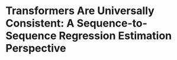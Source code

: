 # Transformers Are Universally Consistent: A Sequence-to-Sequence Regression Estimation Perspective
